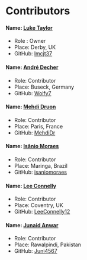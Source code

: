 # Contributors

#### Name: [Luke Taylor](https://lmcjt.com/)
- Role : Owner
- Place: Derby, UK
- GitHub: [lmcjt37](https://github.com/lmcjt37)

#### Name: [André Decher](https://github.com/Wolfy7)
- Role: Contributor
- Place: Buseck, Germany
- GitHub: [Wolfy7](https://github.com/Wolfy7)

#### Name: [Mehdi Druon](https://github.com/MehdiDr)
- Role: Contributor
- Place: Paris, France
- GitHub: [MehdiDr](https://github.com/MehdiDr)

#### Name: [Isânio Moraes](https://github.com/isaniomoraes)
- Role: Contributor
- Place: Maringa, Brazil
- GitHub: [isaniomoraes](https://github.com/isaniomoraes)

#### Name: [Lee Connelly](https://github.com/LeeConnelly12)
- Role: Contributor
- Place: Coventry, UK
- GitHub: [LeeConnelly12](https://github.com/LeeConnelly12)

#### Name: [Junaid Anwar](https://github.com/Juni4567)

- Role: Contributor
- Place: Rawalpindi, Pakistan
- GitHub: [Juni4567](https://github.com/Juni4567)
